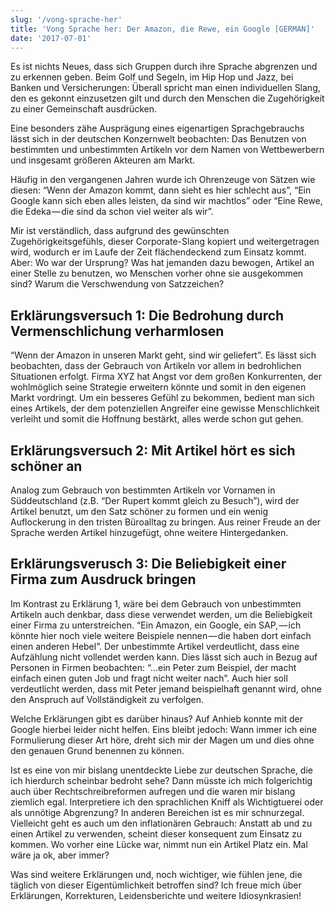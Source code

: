 ```yaml
---
slug: '/vong-sprache-her'
title: 'Vong Sprache her: Der Amazon, die Rewe, ein Google [GERMAN]'
date: '2017-07-01'
---
```


Es ist nichts Neues, dass sich Gruppen durch ihre Sprache abgrenzen und zu erkennen geben. Beim Golf und Segeln, im Hip Hop und Jazz, bei Banken und Versicherungen: Überall spricht man einen individuellen Slang, den es gekonnt einzusetzen gilt und durch den Menschen die Zugehörigkeit zu einer Gemeinschaft ausdrücken.

Eine besonders zähe Ausprägung eines eigenartigen Sprachgebrauchs lässt sich in der deutschen Konzernwelt beobachten: Das Benutzen von bestimmten und unbestimmten Artikeln vor dem Namen von Wettbewerbern und insgesamt größeren Akteuren am Markt.

Häufig in den vergangenen Jahren wurde ich Ohrenzeuge von Sätzen wie diesen: “Wenn der Amazon kommt, dann sieht es hier schlecht aus”, “Ein Google kann sich eben alles leisten, da sind wir machtlos” oder “Eine Rewe, die Edeka — die sind da schon viel weiter als wir”.

Mir ist verständlich, dass aufgrund des gewünschten Zugehörigkeitsgefühls, dieser Corporate-Slang kopiert und weitergetragen wird, wodurch er im Laufe der Zeit flächendeckend zum Einsatz kommt. Aber: Wo war der Ursprung? Was hat jemanden dazu bewogen, Artikel an einer Stelle zu benutzen, wo Menschen vorher ohne sie ausgekommen sind? Warum die Verschwendung von Satzzeichen?

## Erklärungsversuch 1: Die Bedrohung durch Vermenschlichung verharmlosen

“Wenn der Amazon in unseren Markt geht, sind wir geliefert”. Es lässt sich beobachten, dass der Gebrauch von Artikeln vor allem in bedrohlichen Situationen erfolgt. Firma XYZ hat Angst vor dem großen Konkurrenten, der wohlmöglich seine Strategie erweitern könnte und somit in den eigenen Markt vordringt. Um ein besseres Gefühl zu bekommen, bedient man sich eines Artikels, der dem potenziellen Angreifer eine gewisse Menschlichkeit verleiht und somit die Hoffnung bestärkt, alles werde schon gut gehen.

## Erklärungsversuch 2: Mit Artikel hört es sich schöner an

Analog zum Gebrauch von bestimmten Artikeln vor Vornamen in Süddeutschland (z.B. “Der Rupert kommt gleich zu Besuch”), wird der Artikel benutzt, um den Satz schöner zu formen und ein wenig Auflockerung in den tristen Büroalltag zu bringen. Aus reiner Freude an der Sprache werden Artikel hinzugefügt, ohne weitere Hintergedanken.

## Erklärungsverusch 3: Die Beliebigkeit einer Firma zum Ausdruck bringen

Im Kontrast zu Erklärung 1, wäre bei dem Gebrauch von unbestimmten Artikeln auch denkbar, dass diese verwendet werden, um die Beliebigkeit einer Firma zu unterstreichen. “Ein Amazon, ein Google, ein SAP, — ich könnte hier noch viele weitere Beispiele nennen — die haben dort einfach einen anderen Hebel”. Der unbestimmte Artikel verdeutlicht, dass eine Aufzählung nicht vollendet werden kann. Dies lässt sich auch in Bezug auf Personen in Firmen beobachten: “…ein Peter zum Beispiel, der macht einfach einen guten Job und fragt nicht weiter nach”. Auch hier soll verdeutlicht werden, dass mit Peter jemand beispielhaft genannt wird, ohne den Anspruch auf Vollständigkeit zu verfolgen.

Welche Erklärungen gibt es darüber hinaus? Auf Anhieb konnte mit der Google hierbei leider nicht helfen. Eins bleibt jedoch: Wann immer ich eine Formulierung dieser Art höre, dreht sich mir der Magen um und dies ohne den genauen Grund benennen zu können.

Ist es eine von mir bislang unentdeckte Liebe zur deutschen Sprache, die ich hierdurch scheinbar bedroht sehe? Dann müsste ich mich folgerichtig auch über Rechtschreibreformen aufregen und die waren mir bislang ziemlich egal. Interpretiere ich den sprachlichen Kniff als Wichtigtuerei oder als unnötige Abgrenzung? In anderen Bereichen ist es mir schnurzegal. Vielleicht geht es auch um den inflationären Gebrauch: Anstatt ab und zu einen Artikel zu verwenden, scheint dieser konsequent zum Einsatz zu kommen. Wo vorher eine Lücke war, nimmt nun ein Artikel Platz ein. Mal wäre ja ok, aber immer?

Was sind weitere Erklärungen und, noch wichtiger, wie fühlen jene, die täglich von dieser Eigentümlichkeit betroffen sind? Ich freue mich über Erklärungen, Korrekturen, Leidensberichte und weitere Idiosynkrasien!
